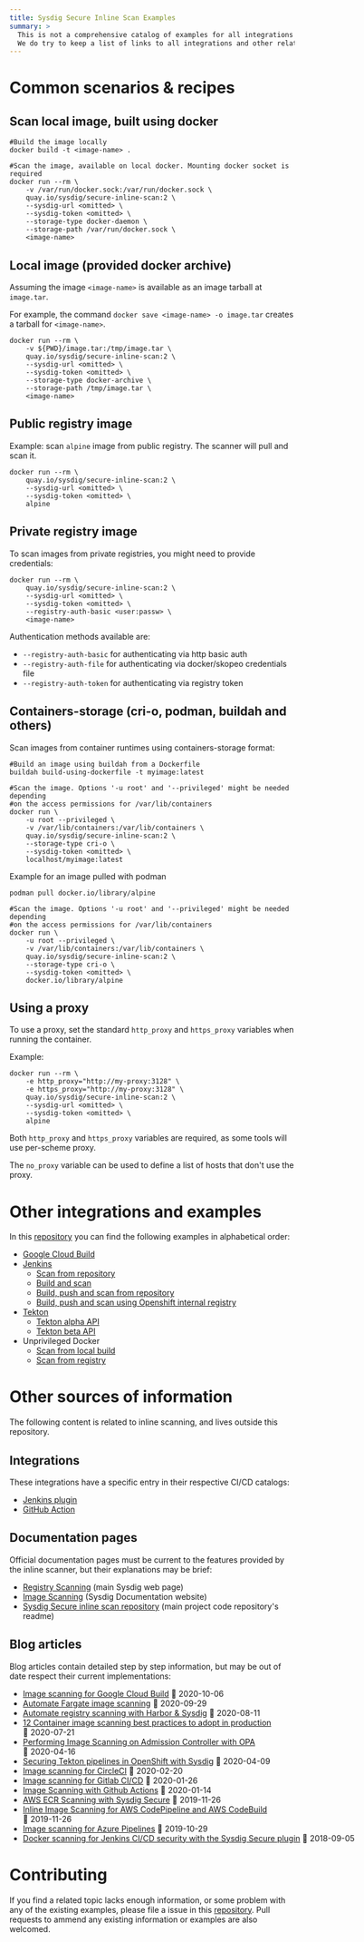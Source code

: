 ```yaml
---
title: Sysdig Secure Inline Scan Examples
summary: >
  This is not a comprehensive catalog of examples for all integrations available, but a live document where we continually publish more information as we see users need it.
  We do try to keep a list of links to all integrations and other related websites that you may find useful.
---
```


# Common scenarios & recipes

## Scan local image, built using docker

```
#Build the image locally
docker build -t <image-name> .

#Scan the image, available on local docker. Mounting docker socket is required
docker run --rm \
    -v /var/run/docker.sock:/var/run/docker.sock \
    quay.io/sysdig/secure-inline-scan:2 \
    --sysdig-url <omitted> \
    --sysdig-token <omitted> \
    --storage-type docker-daemon \
    --storage-path /var/run/docker.sock \
    <image-name>
```

## Local image (provided docker archive)

Assuming the image `<image-name>` is available as an image tarball at `image.tar`.

For example, the command `docker save <image-name> -o image.tar` creates a tarball for `<image-name>`.

```
docker run --rm \
    -v ${PWD}/image.tar:/tmp/image.tar \
    quay.io/sysdig/secure-inline-scan:2 \
    --sysdig-url <omitted> \
    --sysdig-token <omitted> \
    --storage-type docker-archive \
    --storage-path /tmp/image.tar \
    <image-name>
```

## Public registry image

Example: scan `alpine` image from public registry. The scanner will pull and scan it.

```
docker run --rm \
    quay.io/sysdig/secure-inline-scan:2 \
    --sysdig-url <omitted> \
    --sysdig-token <omitted> \
    alpine
```

## Private registry image

To scan images from private registries, you might need to provide credentials:

```
docker run --rm \
    quay.io/sysdig/secure-inline-scan:2 \
    --sysdig-url <omitted> \
    --sysdig-token <omitted> \
    --registry-auth-basic <user:passw> \
    <image-name>
```

Authentication methods available are:
* `--registry-auth-basic` for authenticating via http basic auth
* `--registry-auth-file` for authenticating via docker/skopeo credentials file
* `--registry-auth-token` for authenticating via registry token

## Containers-storage (cri-o, podman, buildah and others)

Scan images from container runtimes using containers-storage format:

```
#Build an image using buildah from a Dockerfile
buildah build-using-dockerfile -t myimage:latest

#Scan the image. Options '-u root' and '--privileged' might be needed depending
#on the access permissions for /var/lib/containers
docker run \
    -u root --privileged \
    -v /var/lib/containers:/var/lib/containers \
    quay.io/sysdig/secure-inline-scan:2 \
    --storage-type cri-o \
    --sysdig-token <omitted> \
    localhost/myimage:latest
```

Example for an image pulled with podman

```
podman pull docker.io/library/alpine

#Scan the image. Options '-u root' and '--privileged' might be needed depending
#on the access permissions for /var/lib/containers
docker run \
    -u root --privileged \
    -v /var/lib/containers:/var/lib/containers \
    quay.io/sysdig/secure-inline-scan:2 \
    --storage-type cri-o \
    --sysdig-token <omitted> \
    docker.io/library/alpine
```

## Using a proxy

To use a proxy, set the standard `http_proxy` and `https_proxy` variables when running the container.

Example:

```
docker run --rm \
    -e http_proxy="http://my-proxy:3128" \
    -e https_proxy="http://my-proxy:3128" \
    quay.io/sysdig/secure-inline-scan:2 \
    --sysdig-url <omitted> \
    --sysdig-token <omitted> \
    alpine
```

Both `http_proxy` and `https_proxy` variables are required, as some tools will use per-scheme proxy.

The `no_proxy` variable can be used to define a list of hosts that don't use the proxy.

# Other integrations and examples

In this [repository](https://github.com/sysdiglabs/secure-inline-scan-examples/) you can find the following examples in alphabetical order:

* [Google Cloud Build](https://github.com/sysdiglabs/secure-inline-scan-examples/tree/main/google-cloud-build)
* [Jenkins](https://github.com/sysdiglabs/secure-inline-scan-examples/tree/main/jenkins)
  * [Scan from repository](https://github.com/sysdiglabs/secure-inline-scan-examples/tree/main/jenkins/jenkins-scan-from-repo)
  * [Build and scan](https://github.com/sysdiglabs/secure-inline-scan-examples/tree/main/jenkins/jenkins-build-and-scan)
  * [Build, push and scan from repository](https://github.com/sysdiglabs/secure-inline-scan-examples/tree/main/jenkins/jenkins-build-push-scan-from-repo)
  * [Build, push and scan using Openshift internal registry](https://github.com/sysdiglabs/secure-inline-scan-examples/tree/main/jenkins/jenkins-openshift-internal-registry)
* [Tekton](https://github.com/sysdiglabs/secure-inline-scan-examples/tree/main/tekton)
  * [Tekton alpha API](https://github.com/sysdiglabs/secure-inline-scan-examples/tree/main/tekton/alpha)
  * [Tekton beta API](https://github.com/sysdiglabs/secure-inline-scan-examples/tree/main/tekton/beta)
* Unprivileged Docker
  * [Scan from local build](https://github.com/sysdiglabs/secure-inline-scan-examples/blob/main/unprivileged-docker/localbuild_scan.sh)
  * [Scan from registry](https://github.com/sysdiglabs/secure-inline-scan-examples/blob/main/unprivileged-docker/registry_scan.sh)

# Other sources of information

The following content is related to inline scanning, and lives outside this repository.

## Integrations

These integrations have a specific entry in their respective CI/CD catalogs:

  * [Jenkins plugin](https://plugins.jenkins.io/sysdig-secure/)
  * [GitHub Action](https://github.com/marketplace/actions/sysdig-secure-inline-scan)

## Documentation pages

Official documentation pages must be current to the features provided by the inline scanner, but their explanations may be brief:

* [Registry Scanning](https://sysdig.com/products/kubernetes-security/image-scanning/) (main Sysdig web page)
* [Image Scanning](https://docs.sysdig.com/en/image-scanning.html) (Sysdig Documentation website)
* [Sysdig Secure inline scan repository](https://github.com/sysdiglabs/secure-inline-scan) (main project code repository's readme)

## Blog articles

Blog articles contain detailed step by step information, but may be out of date respect their current implementations:

* [Image scanning for Google Cloud Build](https://sysdig.com/blog/image-scanning-google-cloud-build/) <nobr>📅 2020-10-06</nobr>
* [Automate Fargate image scanning](https://sysdig.com/blog/fargate-image-scanning/) <nobr>📅 2020-09-29</nobr>
* [Automate registry scanning with Harbor & Sysdig](https://sysdig.com/blog/harbor-registry-scanning/) <nobr>📅 2020-08-11</nobr>
* [12 Container image scanning best practices to adopt in production](https://sysdig.com/blog/image-scanning-best-practices/) <nobr>📅 2020-07-21</nobr>
* [Performing Image Scanning on Admission Controller with OPA](https://sysdig.com/blog/image-scanning-admission-controller/) <nobr>📅 2020-04-16</nobr>
* [Securing Tekton pipelines in OpenShift with Sysdig](https://sysdig.com/blog/securing-tekton-pipelines-openshift/) <nobr>📅 2020-04-09</nobr>
* [Image scanning for CircleCI](https://sysdig.com/blog/image-scanning-circleci/) <nobr>📅 2020-02-20</nobr>
* [Image scanning for Gitlab CI/CD](https://sysdig.com/blog/gitlab-ci-cd-image-scanning/) <nobr>📅 2020-01-26</nobr>
* [Image Scanning with Github Actions](https://sysdig.com/blog/image-scanning-github-actions/) <nobr>📅 2020-01-14</nobr>
* [AWS ECR Scanning with Sysdig Secure](https://sysdig.com/blog/aws-ecr-scanning/) <nobr>📅 2019-11-26</nobr>
* [Inline Image Scanning for AWS CodePipeline and AWS CodeBuild](https://sysdig.com/blog/image-scanning-aws-codepipeline-codebuild/) <nobr>📅 2019-11-26</nobr>
* [Image scanning for Azure Pipelines](https://sysdig.com/blog/image-scanning-azure-pipelines/) <nobr>📅 2019-10-29
* [Docker scanning for Jenkins CI/CD security with the Sysdig Secure plugin](https://sysdig.com/blog/docker-scanning-jenkins/) <nobr>📅 2018-09-05</nobr>

# Contributing

If you find a related topic lacks enough information, or some problem with any of the existing examples, please file a issue in this [repository](https://github.com/sysdiglabs/secure-inline-scan-examples/). Pull requests to ammend any existing information or examples are also welcomed.
